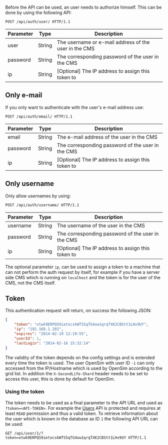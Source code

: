 Before the API can be used, an user needs to authorize himself. This can be done by using the following API:

```http
POST /api/auth/user/ HTTP/1.1
```

| Parameter         | Type      | Description                                                   |
|-------------------|-----------|---------------------------------------------------------------|
| user              | String    | The username or e-mail address of the user in the CMS         |
| password          | String    | The corresponding password of the user in the CMS             |
| ip                | String    | [Optional] The IP address to assign this token to             |

## Only e-mail

If you only want to authenticate with the user's e-mail address use:

```http
POST /api/auth/email/ HTTP/1.1
```

| Parameter         | Type      | Description                                                   |
|-------------------|-----------|---------------------------------------------------------------|
| email             | String    | The e-mail address of the user in the CMS                     |
| password          | String    | The corresponding password of the user in the CMS             |
| ip                | String    | [Optional] The IP address to assign this token to             |

## Only username

Only allow usernames by using:

```http
POST /api/auth/username/ HTTP/1.1
```

| Parameter         | Type      | Description                                                   |
|-------------------|-----------|---------------------------------------------------------------|
| username          | String    | The username of the user in the CMS                           |
| password          | String    | The corresponding password of the user in the CMS             |
| ip                | String    | [Optional] The IP address to assign this token to             |

The optional parameter `ip`, can be used to assign a token to a machine that can not perform the auth request by itself, for example if you have a server side CMS which is running on `localhost` and the token is for the user of the CMS, not the CMS itself.

## Token

This authentication request will return, on success the following JSON:

```json
{
    "token": "otwk9ERPQS9ietocskWTS5qTG4ow1qrqTXK2CBStt1LHv9UY",
    "ip": "192.168.1.102",
    "expires": "2014-02-19 12:19:55",
    "userId": 1,
    "lastLogin": "2014-02-16 15:32:14"
}
```

The validity of the token depends on the config settings and is extended every time the token is used. The user OpenSim with user ID `-1` can only accessed from the IP/Hostname which is used by OpenSim according to the grid list. In addition the `X-SecondLife-Shard` header needs to be set to access this user, this is done by default for OpenSim.

### Using the token
The token needs to be used as a final parameter to the API URL and used as `?token=<API-TOKEN>`. For example the [Users](Users.html) API is protected and requires at least `READ` permission and thus a valid token. To retrieve information about the user which is known in the database as ID `1` the following API URL can be used:

```http
GET /api/user/1/?token=otwk9ERPQS9ietocskWTS5qTG4ow1qrqTXK2CBStt1LHv9UY HTTP/1.1
```